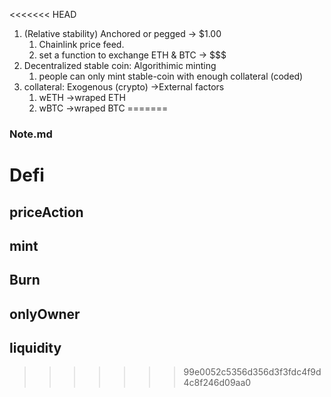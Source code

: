 <<<<<<< HEAD
1. (Relative stability) Anchored or pegged -> $1.00
    1. Chainlink price feed.
    2. set a function to exchange ETH & BTC -> $$$
2. Decentralized stable coin: Algorithimic minting
    1. people can only mint stable-coin with enough collateral (coded)
3. collateral: Exogenous (crypto) ->External factors
    1. wETH ->wraped ETH
    2. wBTC ->wraped BTC
=======
### Note.md
# Defi
## priceAction
## mint
## Burn
## onlyOwner
## liquidity
>>>>>>> 99e0052c5356d356d3f3fdc4f9d4c8f246d09aa0
